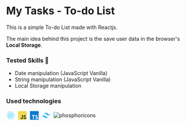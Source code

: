 # My Tasks - To-do List

This is a simple To-do List made with Reactjs.

The main idea behind this project is the save user data in the browser's **Local Storage**.

### Tested Skills 🧠

- Date manipulation (JavaScript Vanilla)
- String manipulation (JavaScript Vanilla)
- Local Storage manipulation


### Used technologies

<div style="display:inline-block">
  <img align="center" alt="reactjs" height="24" width="24" src="https://raw.githubusercontent.com/devicons/devicon/master/icons/react/react-original.svg" style="margin-right:4px;">
  <img align="center" alt="javascript" height="24" width="24" src="https://raw.githubusercontent.com/devicons/devicon/master/icons/javascript/javascript-original.svg" style="margin-right:4px;">
  <img align="center" alt="typescript" height="24" width="24" src="https://raw.githubusercontent.com/devicons/devicon/master/icons/typescript/typescript-plain.svg" style="margin-right:4px;">
  <img align="center" alt="tailwindcss" height="24" width="24" src="https://raw.githubusercontent.com/devicons/devicon/1119b9f84c0290e0f0b38982099a2bd027a48bf1/icons/tailwindcss/tailwindcss-plain.svg" style="margin-right:4px;">
  <img align="center" alt="phosphoricons" height="24" width="24" src="https://raw.githubusercontent.com/phosphor-icons/homepage/master/meta/phosphor-mark-tight-yellow.png">
</div>



